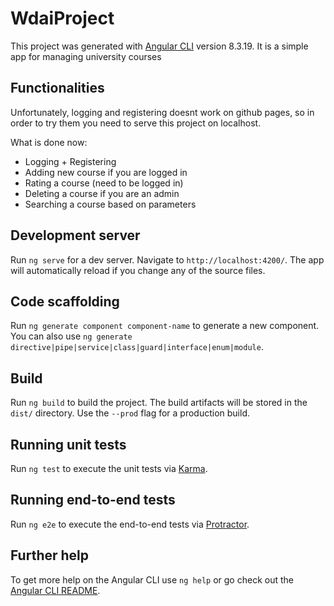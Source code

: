 # WdaiProject

This project was generated with [Angular CLI](https://github.com/angular/angular-cli) version 8.3.19.
It is a simple app for managing university courses
## Functionalities
Unfortunately, logging and registering doesnt work on github pages, so in order to try them you need to serve this project on localhost.

What is done now:
- Logging + Registering
- Adding new course if you are logged in
- Rating a course (need to be logged in)
- Deleting a course if you are an admin
- Searching a course based on parameters

## Development server

Run `ng serve` for a dev server. Navigate to `http://localhost:4200/`. The app will automatically reload if you change any of the source files.

## Code scaffolding

Run `ng generate component component-name` to generate a new component. You can also use `ng generate directive|pipe|service|class|guard|interface|enum|module`.

## Build

Run `ng build` to build the project. The build artifacts will be stored in the `dist/` directory. Use the `--prod` flag for a production build.

## Running unit tests

Run `ng test` to execute the unit tests via [Karma](https://karma-runner.github.io).

## Running end-to-end tests

Run `ng e2e` to execute the end-to-end tests via [Protractor](http://www.protractortest.org/).

## Further help

To get more help on the Angular CLI use `ng help` or go check out the [Angular CLI README](https://github.com/angular/angular-cli/blob/master/README.md).

